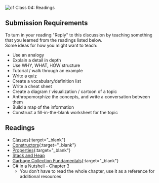 ![cf](http://i.imgur.com/7v5ASc8.png) Class 04: Readings

## Submission Requirements

To turn in your reading "Reply" to this discussion by teaching something that you learned from the 
readings listed below.
<br />
Some ideas for how you might want to teach:
- Use an analogy
- Explain a detail in depth
- Use WHY, WHAT, HOW structure
- Tutorial / walk through an example
- Write a quiz
- Create a vocabulary/definition list
- Write a cheat sheet
- Create a diagram / visualization / cartoon of a topic
- Anthropomorphize the concepts, and write a conversation between them
- Build a map of the information
- Construct a fill-in-the-blank worksheet for the topic

## Readings
- [Classes](https://docs.microsoft.com/en-us/dotnet/csharp/programming-guide/classes-and-structs/classes){:target="_blank"} 
- [Constructors](https://docs.microsoft.com/en-us/dotnet/csharp/programming-guide/classes-and-structs/constructors){:target="_blank"} 
- [Properties](https://docs.microsoft.com/en-us/dotnet/csharp/programming-guide/classes-and-structs/properties){:target="_blank"} 
- [Stack and Heap](https://www.c-sharpcorner.com/article/C-Sharp-heaping-vs-stacking-in-net-part-i/)
- [Garbage Collection Fundamentals](https://docs.microsoft.com/en-us/dotnet/standard/garbage-collection/fundamentals){:target="_blank"}
- C# in a Nutshell - Chapter 3
	- You don't have to read the whole chapter, use it as a reference for additional resources